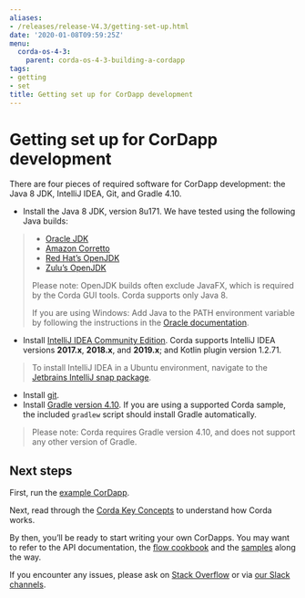 ```yaml
---
aliases:
- /releases/release-V4.3/getting-set-up.html
date: '2020-01-08T09:59:25Z'
menu:
  corda-os-4-3:
    parent: corda-os-4-3-building-a-cordapp
tags:
- getting
- set
title: Getting set up for CorDapp development
---
```



# Getting set up for CorDapp development

There are four pieces of required software for CorDapp development: the Java 8 JDK, IntelliJ IDEA, Git, and Gradle 4.10.


* Install the Java 8 JDK, version 8u171. We have tested using the following Java builds:

> 
> 
> * [Oracle JDK](https://www.oracle.com/technetwork/java/javase/downloads/jdk8-downloads-2133151.html)
> * [Amazon Corretto](https://aws.amazon.com/corretto/)
> * [Red Hat’s OpenJDK](https://developers.redhat.com/products/openjdk/overview/)
> * [Zulu’s OpenJDK](https://www.azul.com/)
> 
> Please note: OpenJDK builds often exclude JavaFX, which is required by the Corda GUI tools. Corda supports only Java 8.
> 
> If you are using Windows: Add Java to the PATH environment variable by following the instructions in the [Oracle documentation](https://docs.oracle.com/javase/7/docs/webnotes/install/windows/jdk-installation-windows.html#path).



* Install [IntelliJ IDEA Community Edition](https://www.jetbrains.com/idea/). Corda supports IntelliJ IDEA versions **2017.x**, **2018.x**, and **2019.x**; and Kotlin plugin version 1.2.71.

> 
> To install IntelliJ IDEA in a Ubuntu environment, navigate to the [Jetbrains IntelliJ snap package](https://snapcraft.io/intellij-idea-community).



* Install [git](https://git-scm.com/).
* Install [Gradle version 4.10](https://gradle.org/install/). If you are using a supported Corda sample, the included `gradlew` script should install Gradle automatically.

> 
> Please note: Corda requires Gradle version 4.10, and does not support any other version of Gradle.



## Next steps

First, run the [example CorDapp](tutorial-cordapp.md).

Next, read through the [Corda Key Concepts](key-concepts.md) to understand how Corda works.

By then, you’ll be ready to start writing your own CorDapps. You may want to refer to the
API documentation, the [flow cookbook](flow-cookbook.md) and the
[samples](https://www.corda.net/samples/) along the way.

If you encounter any issues, please ask on [Stack Overflow](https://stackoverflow.com/questions/tagged/corda) or via [our Slack channels](http://slack.corda.net/).

